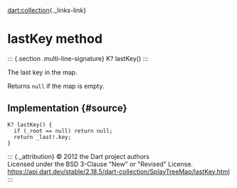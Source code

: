 [dart:collection](../../dart-collection/dart-collection-library){._links-link}

lastKey method
==============

::: {.section .multi-line-signature}
K? lastKey()
:::

The last key in the map.

Returns `null` if the map is empty.

Implementation {#source}
--------------

``` {.language-dart data-language="dart"}
K? lastKey() {
  if (_root == null) return null;
  return _last!.key;
}
```

::: {._attribution}
© 2012 the Dart project authors\
Licensed under the BSD 3-Clause \"New\" or \"Revised\" License.\
<https://api.dart.dev/stable/2.18.5/dart-collection/SplayTreeMap/lastKey.html>
:::
